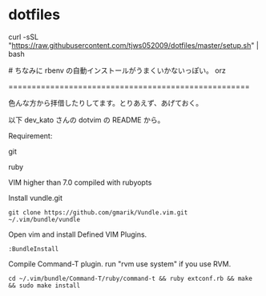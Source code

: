 dotfiles
========

curl -sSL "https://raw.githubusercontent.com/tjws052009/dotfiles/master/setup.sh" | bash

\# ちなみに rbenv の自動インストールがうまくいかないっぽい。 orz

====================================================

色んな方から拝借したりしてます。とりあえず、あげておく。

以下 dev_kato さんの dotvim の README から。

Requirement:


git

ruby

VIM higher than 7.0 compiled with rubyopts


Install vundle.git 

`git clone https://github.com/gmarik/Vundle.vim.git ~/.vim/bundle/vundle`

Open vim and install Defined VIM Plugins. 

`:BundleInstall`

Compile Command-T plugin. run "rvm use system" if you use RVM. 

`cd ~/.vim/bundle/Command-T/ruby/command-t && ruby extconf.rb && make && sudo make install`
